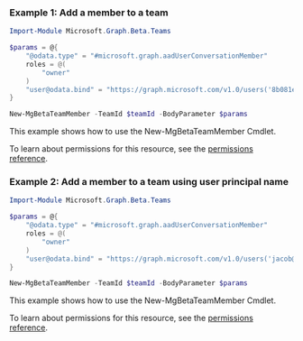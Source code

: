 ### Example 1: Add a member to a team

```powershellImport-Module Microsoft.Graph.Beta.Teams

$params = @{
	"@odata.type" = "#microsoft.graph.aadUserConversationMember"
	roles = @(
		"owner"
	)
	"user@odata.bind" = "https://graph.microsoft.com/v1.0/users('8b081ef6-4792-4def-b2c9-c363a1bf41d5')"
}

New-MgBetaTeamMember -TeamId $teamId -BodyParameter $params
```
This example shows how to use the New-MgBetaTeamMember Cmdlet.
To learn about permissions for this resource, see the [permissions reference](/graph/permissions-reference).

### Example 2: Add a member to a team using user principal name

```powershellImport-Module Microsoft.Graph.Beta.Teams

$params = @{
	"@odata.type" = "#microsoft.graph.aadUserConversationMember"
	roles = @(
		"owner"
	)
	"user@odata.bind" = "https://graph.microsoft.com/v1.0/users('jacob@contoso.com')"
}

New-MgBetaTeamMember -TeamId $teamId -BodyParameter $params
```
This example shows how to use the New-MgBetaTeamMember Cmdlet.
To learn about permissions for this resource, see the [permissions reference](/graph/permissions-reference).

